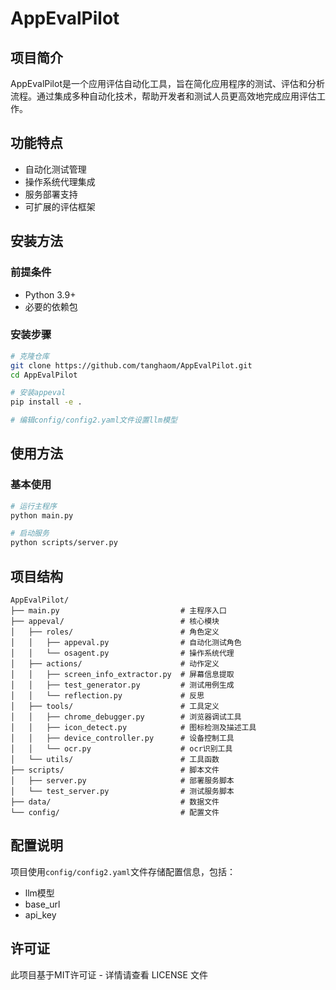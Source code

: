 # AppEvalPilot

## 项目简介

AppEvalPilot是一个应用评估自动化工具，旨在简化应用程序的测试、评估和分析流程。通过集成多种自动化技术，帮助开发者和测试人员更高效地完成应用评估工作。

## 功能特点

- 自动化测试管理
- 操作系统代理集成
- 服务部署支持
- 可扩展的评估框架

## 安装方法

### 前提条件

- Python 3.9+
- 必要的依赖包

### 安装步骤

```bash
# 克隆仓库
git clone https://github.com/tanghaom/AppEvalPilot.git
cd AppEvalPilot

# 安装appeval
pip install -e .

# 编辑config/config2.yaml文件设置llm模型
```

## 使用方法

### 基本使用

```bash
# 运行主程序
python main.py

# 启动服务
python scripts/server.py
```


## 项目结构

```
AppEvalPilot/
├── main.py                           # 主程序入口
├── appeval/                          # 核心模块
│   ├── roles/                        # 角色定义
│   │   ├── appeval.py                # 自动化测试角色
│   │   └── osagent.py                # 操作系统代理
│   ├── actions/                      # 动作定义
│   │   ├── screen_info_extractor.py  # 屏幕信息提取
│   │   ├── test_generator.py         # 测试用例生成
│   │   └── reflection.py             # 反思
│   ├── tools/                        # 工具定义
│   │   ├── chrome_debugger.py        # 浏览器调试工具
│   │   ├── icon_detect.py            # 图标检测及描述工具
│   │   ├── device_controller.py      # 设备控制工具
│   │   └── ocr.py                    # ocr识别工具
│   └── utils/                        # 工具函数
├── scripts/                          # 脚本文件
│   ├── server.py                     # 部署服务脚本
│   └── test_server.py                # 测试服务脚本
├── data/                             # 数据文件
└── config/                           # 配置文件
```

## 配置说明

项目使用`config/config2.yaml`文件存储配置信息，包括：

- llm模型
- base_url
- api_key

## 许可证

此项目基于MIT许可证 - 详情请查看 LICENSE 文件
